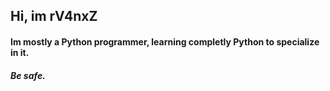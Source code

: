 ## Hi, im rV4nxZ

#### Im mostly a Python programmer, learning completly Python to specialize in it.
###### **Be safe.**
